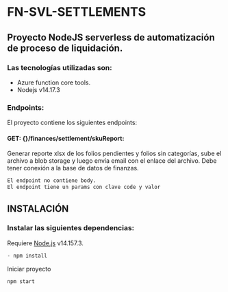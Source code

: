 # FN-SVL-SETTLEMENTS
## Proyecto NodeJS serverless de automatización de proceso de liquidación.
### Las tecnologías utilizadas son:
- Azure function core tools.
- Nodejs v14.17.3
### Endpoints:
El proyecto contiene los siguientes endpoints:
#### GET: {}/finances/settlement/skuReport:
Generar reporte xlsx de los folios pendientes y folios sin categorías, sube el archivo a blob storage y luego envía email con el enlace del archivo.
Debe tener conexión a la base de datos de finanzas.
```sh
El endpoint no contiene body.
El endpoint tiene un params con clave code y valor 
```

## INSTALACIÓN
### Instalar las siguientes dependencias:
Requiere [Node.js](https://nodejs.org/) v14.157.3.
```sh
- npm install
```
Iniciar proyecto

```sh
npm start
```